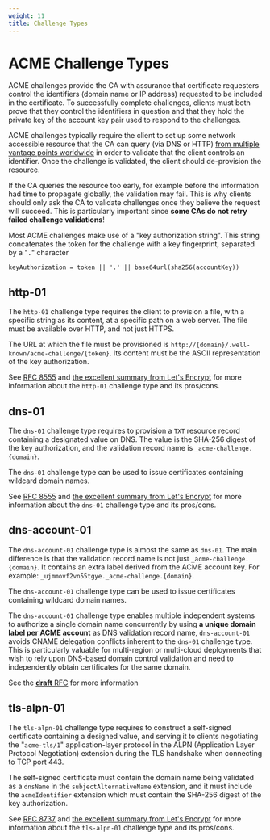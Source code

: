 ```yaml
---
weight: 11
title: Challenge Types
---
```


# ACME Challenge Types

ACME challenges provide the CA with assurance that certificate requesters
control the identifiers (domain name or IP address) requested to be included in
the certificate. To successfully complete challenges, clients must both prove
that they control the identifiers in question and that they hold the private key
of the account key pair used to respond to the challenges.

ACME challenges typically require the client to set up some network accessible
resource that the CA can query (via DNS or HTTP)
[from multiple vantage points worldwide](/webpki/mpic/) in order to validate
that the client controls an identifier. Once the challenge is validated, the
client should de-provision the resource.

If the CA queries the resource too early, for example before the information had
time to propagate globally, the validation may fail. This is why clients should
only ask the CA to validate challenges once they believe the request will
succeed. This is particularly important since **some CAs do not retry failed
challenge validations**!

Most ACME challenges make use of a "key authorization string". This string
concatenates the token for the challenge with a key fingerprint, separated by a
"`.`" character

```
keyAuthorization = token || '.' || base64url(sha256(accountKey))
```

## http-01

The `http-01` challenge type requires the client to provision a file, with a
specific string as its content, at a specific path on a web server. The file
must be available over HTTP, and not just HTTPS.

The URL at which the file must be provisioned is
`http://{domain}/.well-known/acme-challenge/{token}`. Its content must be the
ASCII representation of the key authorization.

See [RFC 8555](https://datatracker.ietf.org/doc/html/rfc8555#section-8.3) and
[the excellent summary from Let's Encrypt](https://letsencrypt.org/docs/challenge-types/#http-01-challenge)
for more information about the `http-01` challenge type and its pros/cons.

## dns-01

The `dns-01` challenge type requires to provision a `TXT` resource record
containing a designated value on DNS. The value is the SHA-256 digest of the key
authorization, and the validation record name is `_acme-challenge.{domain}`.

The `dns-01` challenge type can be used to issue certificates containing
wildcard domain names.

See [RFC 8555](https://datatracker.ietf.org/doc/html/rfc8555#section-8.4) and
[the excellent summary from Let's Encrypt](https://letsencrypt.org/docs/challenge-types/#dns-01-challenge)
for more information about the `dns-01` challenge type and its pros/cons.

## dns-account-01

The `dns-account-01` challenge type is almost the same as `dns-01`. The main
difference is that the validation record name is not just
`_acme-challenge.{domain}`. It contains an extra label derived from the ACME
account key. For example: `_ujmmovf2vn55tgye._acme-challenge.{domain}`.

The `dns-account-01` challenge type can be used to issue certificates containing
wildcard domain names.

The `dns-account-01` challenge type enables multiple independent systems to
authorize a single domain name concurrently by using **a unique domain label per
ACME account** as DNS validation record name, `dns-account-01` avoids CNAME
delegation conflicts inherent to the `dns-01` challenge type. This is
particularly valuable for multi-region or multi-cloud deployments that wish to
rely upon DNS-based domain control validation and need to independently obtain
certificates for the same domain.

See the
[**draft** RFC](https://datatracker.ietf.org/doc/draft-ietf-acme-dns-account-label/)
for more information

## tls-alpn-01

The `tls-alpn-01` challenge type requires to construct a self-signed certificate
containing a designed value, and serving it to clients negotiating the
"`acme-tls/1`" application-layer protocol in the ALPN (Application Layer
Protocol Negotiation) extension during the TLS handshake when connecting to TCP
port 443.

The self-signed certificate must contain the domain name being validated as a
`dnsName` in the `subjectAlternativeName` extension, and it must include the
`acmeIdentifier` extension which must contain the SHA-256 digest of the key
authorization.

See [RFC 8737](https://datatracker.ietf.org/doc/html/rfc8737) and
[the excellent summary from Let's Encrypt](https://letsencrypt.org/docs/challenge-types/#tls-alpn-01)
for more information about the `tls-alpn-01` challenge type and its pros/cons.
